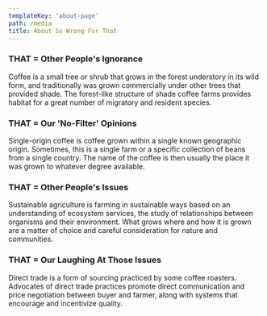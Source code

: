 ```yaml
---
templateKey: 'about-page'
path: /media
title: About So Wrong For That
---
```

### THAT = Other People's Ignorance
Coffee is a small tree or shrub that grows in the forest understory in its wild form, and traditionally was grown commercially under other trees that provided shade. The forest-like structure of shade coffee farms provides habitat for a great number of migratory and resident species.

### THAT = Our 'No-Filter' Opinions
Single-origin coffee is coffee grown within a single known geographic origin. Sometimes, this is a single farm or a specific collection of beans from a single country. The name of the coffee is then usually the place it was grown to whatever degree available.

### THAT = Other People's Issues
Sustainable agriculture is farming in sustainable ways based on an understanding of ecosystem services, the study of relationships between organisms and their environment. What grows where and how it is grown are a matter of choice and careful consideration for nature and communities.

### THAT = Our Laughing At Those Issues
Direct trade is a form of sourcing practiced by some coffee roasters. Advocates of direct trade practices promote direct communication and price negotiation between buyer and farmer, along with systems that encourage and incentivize quality.


